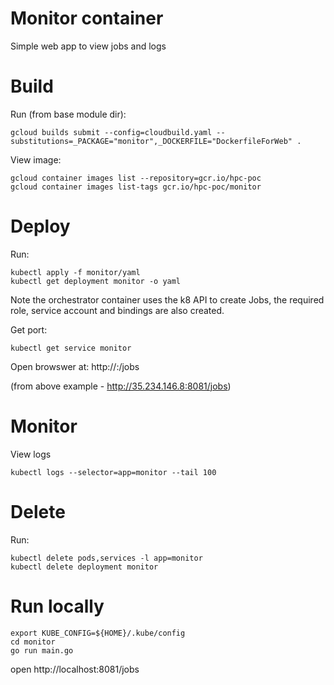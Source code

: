 # Monitor container
Simple web app to view jobs and logs 

# Build
Run (from base module dir):
```
gcloud builds submit --config=cloudbuild.yaml --substitutions=_PACKAGE="monitor",_DOCKERFILE="DockerfileForWeb" .
```
View image:
```
gcloud container images list --repository=gcr.io/hpc-poc
gcloud container images list-tags gcr.io/hpc-poc/monitor
```

# Deploy
Run:
```
kubectl apply -f monitor/yaml
kubectl get deployment monitor -o yaml 
```
Note the orchestrator container uses the k8 API to create Jobs, the required role, service account and bindings are also created.

Get port:
```
kubectl get service monitor
```
Open browswer at: http://<external-ip>:<port>/jobs

(from above example - http://35.234.146.8:8081/jobs)

# Monitor
View logs
```
kubectl logs --selector=app=monitor --tail 100
``` 

# Delete
Run:
```
kubectl delete pods,services -l app=monitor
kubectl delete deployment monitor
```

# Run locally
```
export KUBE_CONFIG=${HOME}/.kube/config
cd monitor
go run main.go
```
open http://localhost:8081/jobs
